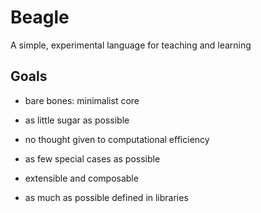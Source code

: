Beagle
======

A simple, experimental language for teaching and learning





Goals
-----------------------------

 - bare bones:  minimalist core

 - as little sugar as possible

 - no thought given to computational efficiency

 - as few special cases as possible

 - extensible and composable

 - as much as possible defined in libraries

